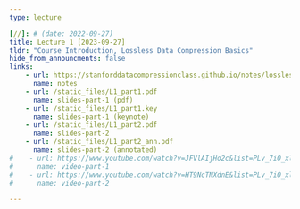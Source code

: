 ```yaml
---
type: lecture

[//]: # (date: 2022-09-27)
title: Lecture 1 [2023-09-27]
tldr: "Course Introduction, Lossless Data Compression Basics"
hide_from_announcments: false
links: 
    - url: https://stanforddatacompressionclass.github.io/notes/lossless_iid/intro.html
      name: notes
    - url: /static_files/L1_part1.pdf
      name: slides-part-1 (pdf)
    - url: /static_files/L1_part1.key
      name: slides-part-1 (keynote)
    - url: /static_files/L1_part2.pdf
      name: slides-part-2 
    - url: /static_files/L1_part2_ann.pdf
      name: slides-part-2 (annotated)
#    - url: https://www.youtube.com/watch?v=JFVlAIjHo2c&list=PLv_7iO_xlL0Jgc35Pqn7XP5VTQ5krLMOl&index=1
#      name: video-part-1
#    - url: https://www.youtube.com/watch?v=HT9NcTNXdnE&list=PLv_7iO_xlL0Jgc35Pqn7XP5VTQ5krLMOl&index=2
#      name: video-part-2

---
```

